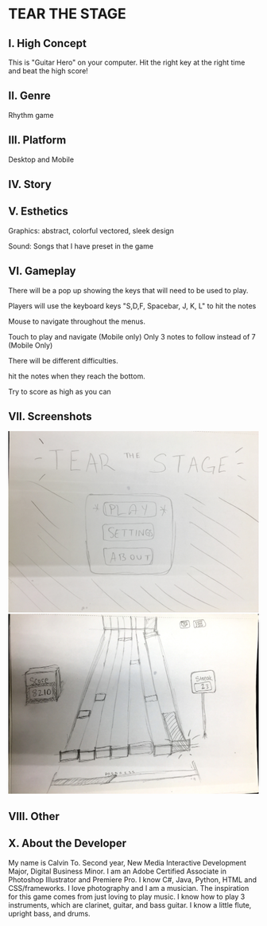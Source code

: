 # TEAR THE STAGE

## I. High Concept
This is "Guitar Hero" on your computer. Hit the right key at the right time and beat the high score!


## II. Genre
Rhythm game


## III. Platform
Desktop and Mobile



## IV. Story



## V. Esthetics
Graphics: abstract, colorful vectored, sleek design

Sound: Songs that I have preset in the game

## VI. Gameplay
There will be a pop up showing the keys that will need to be used to play.

Players will use the keyboard keys "S,D,F, Spacebar, J, K, L" to hit the notes 

Mouse to navigate throughout the menus.

Touch to play and navigate (Mobile only)
Only 3 notes to follow instead of 7 (Mobile Only)

There will be different difficulties.

hit the notes when they reach the bottom.

Try to score as high as you can

## VII. Screenshots
![alt text](https://github.com/calvintoes/IGME230/blob/master/IMG_0906.jpg)
![alt text](https://github.com/calvintoes/IGME230/blob/master/game_visual1.JPG)

## VIII. Other



## X. About the Developer
My name is Calvin To. Second year, New Media Interactive Development Major, Digital Business Minor. I am an Adobe Certified Associate in Photoshop Illustrator and Premiere Pro. I know C#, Java, Python, HTML and CSS/frameworks. I love photography and I am a musician. The inspiration for this game comes from just loving to play music. I know how to play 3 instruments, which are clarinet, guitar, and bass guitar. I know a little flute, upright bass, and drums.
